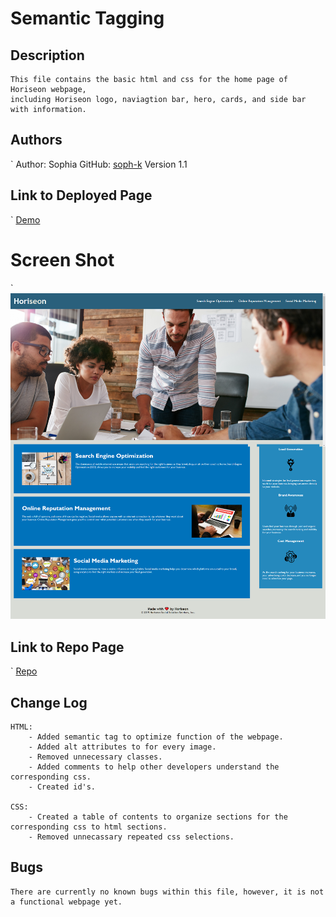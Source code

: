 # Semantic Tagging 


## Description

    This file contains the basic html and css for the home page of Horiseon webpage, 
    including Horiseon logo, naviagtion bar, hero, cards, and side bar with information. 


## Authors
`
    Author: Sophia
    GitHub: [soph-k](https://github.com/soph-k)
    Version 1.1


##  Link to Deployed Page
`
    [Demo](https://soph-k.github.io/semantic_tagging/)


# Screen Shot
`
    ![Preview Of Horiseon Home Webpage](assets/images/horiseon-homepage-screenshot.png)


## Link to Repo Page
`
    [Repo](https://github.com/soph-k/semantic_tagging) 
    
 

## Change Log

    HTML: 
        - Added semantic tag to optimize function of the webpage.
        - Added alt attributes to for every image.
        - Removed unnecessary classes.
        - Added comments to help other developers understand the corresponding css.
        - Created id's.

    CSS:
        - Created a table of contents to organize sections for the corresponding css to html sections.
        - Removed unnecassary repeated css selections.


## Bugs

    There are currently no known bugs within this file, however, it is not a functional webpage yet.


